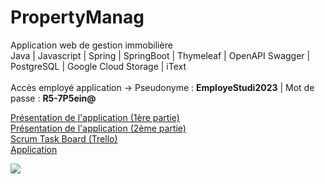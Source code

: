 # PropertyManag
Application web de gestion immobilière </br>
Java | Javascript | Spring | SpringBoot | Thymeleaf | OpenAPI Swagger | PostgreSQL | Google Cloud Storage | iText
<br>
<br>
Accès employé application -> Pseudonyme : <b>EmployeStudi2023</b> | Mot de passe : <b>R5-7P5ein@</b>

<a target="_blank" href="https://www.loom.com/share/0c617114c3f04442a27df2371d096294">Présentation de l'application (1ère partie)</a>
</br>
<a target="_blank" href="https://www.loom.com/share/1a456f0d51c5409c91a3ae9773891337">Présentation de l'application (2ème partie)</a>
</br>
<a target="_blank" href="https://trello.com/b/NkeJ8nnW">Scrum Task Board (Trello)</a>
</br>
<a target="_blank" href="https://property-manage.herokuapp.com">Application</a>

<img src="https://www.hebergeur-image.com/upload/88.123.95.253-6410a4342f945.png">
